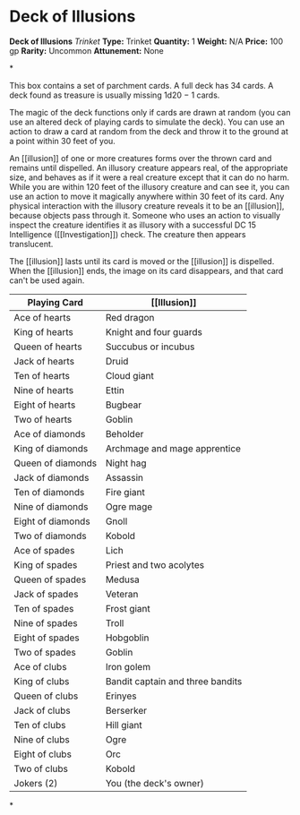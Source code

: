 # Deck of Illusions

**Deck of Illusions**
_Trinket_
**Type:** Trinket
**Quantity:** 1
**Weight:** N/A
**Price:** 100 gp
**Rarity:** Uncommon
**Attunement:** None

*<p>This box contains a set of parchment cards. A full deck has 34 cards. A deck found as treasure is usually missing 1d20 − 1 cards.

The magic of the deck functions only if cards are drawn at random (you can use an altered deck of playing cards to simulate the deck). You can use an action to draw a card at random from the deck and throw it to the ground at a point within 30 feet of you.

An [[illusion]] of one or more creatures forms over the thrown card and remains until dispelled. An illusory creature appears real, of the appropriate size, and behaves as if it were a real creature except that it can do no harm. While you are within 120 feet of the illusory creature and can see it, you can use an action to move it magically anywhere within 30 feet of its card. Any physical interaction with the illusory creature reveals it to be an [[illusion]], because objects pass through it. Someone who uses an action to visually inspect the creature identifies it as illusory with a successful DC 15 Intelligence ([[Investigation]]) check. The creature then appears translucent.

The [[illusion]] lasts until its card is moved or the [[illusion]] is dispelled. When the [[illusion]] ends, the image on its card disappears, and that card can't be used again.</p>
<table>
<thead>
<tr>
<th>Playing Card</th>
<th>[[Illusion]]</th>
</tr>
</thead>
<tbody>
<tr>
<td>Ace of hearts</td>
<td>Red dragon</td>
</tr>
<tr>
<td>King of hearts</td>
<td>Knight and four guards</td>
</tr>
<tr>
<td>Queen of hearts</td>
<td>Succubus or incubus</td>
</tr>
<tr>
<td>Jack of hearts</td>
<td>Druid</td>
</tr>
<tr>
<td>Ten of hearts</td>
<td>Cloud giant</td>
</tr>
<tr>
<td>Nine of hearts</td>
<td>Ettin</td>
</tr>
<tr>
<td>Eight of hearts</td>
<td>Bugbear</td>
</tr>
<tr>
<td>Two of hearts</td>
<td>Goblin</td>
</tr>
<tr>
<td>Ace of diamonds</td>
<td>Beholder</td>
</tr>
<tr>
<td>King of diamonds</td>
<td>Archmage and mage apprentice</td>
</tr>
<tr>
<td>Queen of diamonds</td>
<td>Night hag</td>
</tr>
<tr>
<td>Jack of diamonds</td>
<td>Assassin</td>
</tr>
<tr>
<td>Ten of diamonds</td>
<td>Fire giant</td>
</tr>
<tr>
<td>Nine of diamonds</td>
<td>Ogre mage</td>
</tr>
<tr>
<td>Eight of diamonds</td>
<td>Gnoll</td>
</tr>
<tr>
<td>Two of diamonds</td>
<td>Kobold</td>
</tr>
<tr>
<td>Ace of spades</td>
<td>Lich</td>
</tr>
<tr>
<td>King of spades</td>
<td>Priest and two acolytes</td>
</tr>
<tr>
<td>Queen of spades</td>
<td>Medusa</td>
</tr>
<tr>
<td>Jack of spades</td>
<td>Veteran</td>
</tr>
<tr>
<td>Ten of spades</td>
<td>Frost giant</td>
</tr>
<tr>
<td>Nine of spades</td>
<td>Troll</td>
</tr>
<tr>
<td>Eight of spades</td>
<td>Hobgoblin</td>
</tr>
<tr>
<td>Two of spades</td>
<td>Goblin</td>
</tr>
<tr>
<td>Ace of clubs</td>
<td>Iron golem</td>
</tr>
<tr>
<td>King of clubs</td>
<td>Bandit captain and three bandits</td>
</tr>
<tr>
<td>Queen of clubs</td>
<td>Erinyes</td>
</tr>
<tr>
<td>Jack of clubs</td>
<td>Berserker</td>
</tr>
<tr>
<td>Ten of clubs</td>
<td>Hill giant</td>
</tr>
<tr>
<td>Nine of clubs</td>
<td>Ogre</td>
</tr>
<tr>
<td>Eight of clubs</td>
<td>Orc</td>
</tr>
<tr>
<td>Two of clubs</td>
<td>Kobold</td>
</tr>
<tr>
<td>Jokers (2)</td>
<td>You (the deck's owner)</td>
</tr>
</tbody>
</table>*